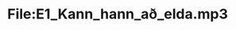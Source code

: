 ---
title: File:E1_Kann_hann_að_elda.mp3
recording of: Kann hann að elda?
reading speed: slow
speaker: E
license: CC0
---